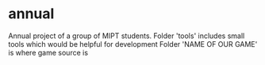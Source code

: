 # annual
Annual project of a group of MIPT students.
Folder 'tools' includes small tools which would be helpful for development
Folder 'NAME OF OUR GAME' is where game source is